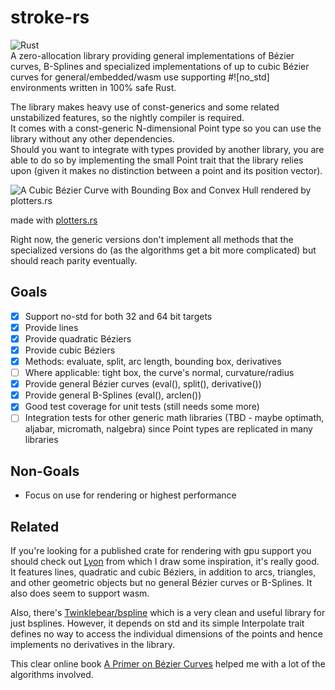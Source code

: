 # stroke-rs  

![Rust](https://github.com/dorianprill/brezel/workflows/Rust/badge.svg)  
A zero-allocation library providing general implementations of Bézier curves, B-Splines and specialized implementations of up to cubic Bézier curves for general/embedded/wasm use supporting #![no_std] environments written in 100% safe Rust.  

The library makes heavy use of const-generics and some related unstabilized features, so the nightly compiler is required.  
It comes with a const-generic N-dimensional Point type so you can use the library without any other dependencies.  
Should you want to integrate with types provided by another library, you are able to do so by implementing the small Point trait that the library relies upon (given it makes no distinction between a point and its position vector).  

![A Cubic Bézier Curve with Bounding Box and Convex Hull rendered by plotters.rs](https://raw.githubusercontent.com/dorianprill/stroke-rs/main/cubic_bezier_bounding_box.png)  

made with [plotters.rs](https://github.com/38/plotters)  

Right now, the generic versions don't implement all methods that the specialized versions do (as the algorithms get a bit more complicated) but should reach parity eventually.

## Goals

- [x] Support no-std for both 32 and 64 bit targets
- [x] Provide lines
- [x] Provide quadratic Béziers
- [x] Provide cubic Béziers
- [x] Methods: evaluate, split, arc length, bounding box, derivatives
- [ ] Where applicable: tight box, the curve's normal, curvature/radius
- [x] Provide general Bézier curves (eval(), split(), derivative())
- [x] Provide general B-Splines (eval(), arclen())
- [x] Good test coverage for unit tests (still needs some more)
- [ ] Integration tests for other generic math libraries (TBD - maybe optimath, aljabar, micromath, nalgebra) since Point types are replicated in many libraries

## Non-Goals

- Focus on use for rendering or highest performance

## Related  

If you're looking for a published crate for rendering with gpu support you should check out [Lyon](https://github.com/nical/lyon) from which I draw some inspiration, it's really good. It features lines, quadratic and cubic Béziers, in addition to arcs, triangles, and other geometric objects but no general Bézier curves or B-Splines. It also does seem to support wasm.  

Also, there's [Twinklebear/bspline](https://github.com/Twinklebear/bspline) which is a very clean and useful library for just bsplines. However, it depends on std and its simple Interpolate trait defines no way to access the individual dimensions of the points and hence implements no derivatives in the library.  

This clear online book [A Primer on Bézier Curves](https://pomax.github.io/Bézierinfo/) helped me with a lot of the algorithms involved.
